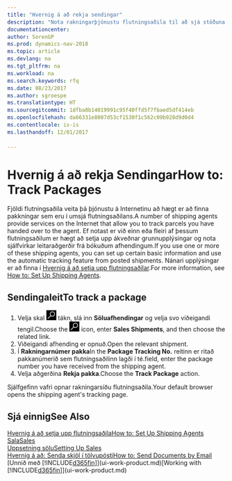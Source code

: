 ```yaml
---
title: "Hvernig á að rekja sendingar"
description: "Nota rakningarþjónustu flutningsaðila til að sjá stöðuna á sendingu."
documentationcenter: 
author: SorenGP
ms.prod: dynamics-nav-2018
ms.topic: article
ms.devlang: na
ms.tgt_pltfrm: na
ms.workload: na
ms.search.keywords: rfq
ms.date: 08/23/2017
ms.author: sgroespe
ms.translationtype: HT
ms.sourcegitcommit: 1dfba8b14019991c95f40ffd5f7fbaed5df414eb
ms.openlocfilehash: da66331e8007d53cf1530f1c562c09b928d9d0d4
ms.contentlocale: is-is
ms.lasthandoff: 12/01/2017

---
```

# <a name="how-to-track-packages"></a><span data-ttu-id="cac3e-103">Hvernig á að rekja Sendingar</span><span class="sxs-lookup"><span data-stu-id="cac3e-103">How to: Track Packages</span></span>
<span data-ttu-id="cac3e-104">Fjöldi flutningsaðila veita þá þjónustu á Internetinu að hægt er að finna pakkningar sem eru í umsjá flutningsaðilans.</span><span class="sxs-lookup"><span data-stu-id="cac3e-104">A number of shipping agents provide services on the Internet that allow you to track parcels you have handed over to the agent.</span></span> <span data-ttu-id="cac3e-105">Ef notast er við einn eða fleiri af þessum flutningsaðilum er hægt að setja upp ákveðnar grunnupplýsingar og nota sjálfvirkar leitaraðgerðir frá bókuðum afhendingum.</span><span class="sxs-lookup"><span data-stu-id="cac3e-105">If you use one or more of these shipping agents, you can set up certain basic information and use the automatic tracking feature from posted shipments.</span></span> <span data-ttu-id="cac3e-106">Nánari upplýsingar er að finna í [Hvernig á að setja upp flutningsaðilar](sales-how-to-set-up-shipping-agents.md).</span><span class="sxs-lookup"><span data-stu-id="cac3e-106">For more information, see [How to: Set Up Shipping Agents](sales-how-to-set-up-shipping-agents.md).</span></span>

## <a name="to-track-a-package"></a><span data-ttu-id="cac3e-107">Sendingaleit</span><span class="sxs-lookup"><span data-stu-id="cac3e-107">To track a package</span></span>
1. <span data-ttu-id="cac3e-108">Velja skal ![Leit að síðu eða skýrslu](media/ui-search/search_small.png "Leit að síðu eða skýrslu táknið") tákn, slá inn **Söluafhendingar** og velja svo viðeigandi tengil.</span><span class="sxs-lookup"><span data-stu-id="cac3e-108">Choose the ![Search for Page or Report](media/ui-search/search_small.png "Search for Page or Report icon") icon, enter **Sales Shipments**, and then choose the related link.</span></span>
2. <span data-ttu-id="cac3e-109">Viðeigandi afhending er opnuð.</span><span class="sxs-lookup"><span data-stu-id="cac3e-109">Open the relevant shipment.</span></span>
3. <span data-ttu-id="cac3e-110">Í **Rakningarnúmer pakka**</span><span class="sxs-lookup"><span data-stu-id="cac3e-110">In the **Package Tracking No.**</span></span> <span data-ttu-id="cac3e-111">reitinn er ritað pakkanúmerið sem flutningsaðilinn lagði í té.</span><span class="sxs-lookup"><span data-stu-id="cac3e-111">field, enter the package number you have received from the shipping agent.</span></span>
4. <span data-ttu-id="cac3e-112">Velja aðgerðina **Rekja pakka**.</span><span class="sxs-lookup"><span data-stu-id="cac3e-112">Choose the **Track Package** action.</span></span>

<span data-ttu-id="cac3e-113">Sjálfgefinn vafri opnar rakningarsíðu flutningsaðila.</span><span class="sxs-lookup"><span data-stu-id="cac3e-113">Your default browser opens the shipping agent's tracking page.</span></span>

## <a name="see-also"></a><span data-ttu-id="cac3e-114">Sjá einnig</span><span class="sxs-lookup"><span data-stu-id="cac3e-114">See Also</span></span>
[<span data-ttu-id="cac3e-115">Hvernig á að setja upp flutningsaðila</span><span class="sxs-lookup"><span data-stu-id="cac3e-115">How to: Set Up Shipping Agents</span></span>](sales-how-to-set-up-shipping-agents.md)  
[<span data-ttu-id="cac3e-116">Sala</span><span class="sxs-lookup"><span data-stu-id="cac3e-116">Sales</span></span>](sales-manage-sales.md)  
[<span data-ttu-id="cac3e-117">Uppsetning sölu</span><span class="sxs-lookup"><span data-stu-id="cac3e-117">Setting Up Sales</span></span>](sales-setup-sales.md)  
[<span data-ttu-id="cac3e-118">Hvernig á að: Senda skjöl í tölvupósti</span><span class="sxs-lookup"><span data-stu-id="cac3e-118">How to: Send Documents by Email</span></span>](ui-how-send-documents-email.md)  
<span data-ttu-id="cac3e-119">[Unnið með [!INCLUDE[d365fin](includes/d365fin_md.md)]](ui-work-product.md)</span><span class="sxs-lookup"><span data-stu-id="cac3e-119">[Working with [!INCLUDE[d365fin](includes/d365fin_md.md)]](ui-work-product.md)</span></span>

